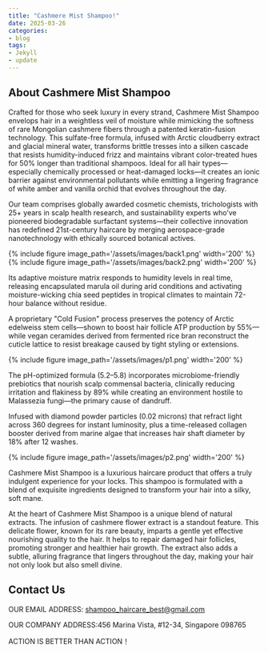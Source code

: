 ```yaml
---
title: "Cashmere Mist Shampoo!"
date: 2025-03-26
categories:
- blog
tags:
- Jekyll
- update
---
```


## About Cashmere Mist Shampoo

Crafted for those who seek luxury in every strand, Cashmere Mist Shampoo envelops hair in a weightless veil of moisture while mimicking the softness of rare Mongolian cashmere fibers through a patented keratin-fusion technology. This sulfate-free formula, infused with Arctic cloudberry extract and glacial mineral water, transforms brittle tresses into a silken cascade that resists humidity-induced frizz and maintains vibrant color-treated hues for 50% longer than traditional shampoos. Ideal for all hair types—especially chemically processed or heat-damaged locks—it creates an ionic barrier against environmental pollutants while emitting a lingering fragrance of white amber and vanilla orchid that evolves throughout the day.

Our team comprises globally awarded cosmetic chemists, trichologists with 25+ years in scalp health research, and sustainability experts who’ve pioneered biodegradable surfactant systems—their collective innovation has redefined 21st-century haircare by merging aerospace-grade nanotechnology with ethically sourced botanical actives.

{% include figure image_path='/assets/images/back1.png' width='200' %}
{% include figure image_path='/assets/images/back2.png' width='200' %}

Its adaptive moisture matrix responds to humidity levels in real time, releasing encapsulated marula oil during arid conditions and activating moisture-wicking chia seed peptides in tropical climates to maintain 72-hour balance without residue.

A proprietary "Cold Fusion" process preserves the potency of Arctic edelweiss stem cells—shown to boost hair follicle ATP production by 55%—while vegan ceramides derived from fermented rice bran reconstruct the cuticle lattice to resist breakage caused by tight styling or extensions.

{% include figure image_path='/assets/images/p1.png' width='200' %}

The pH-optimized formula (5.2–5.8) incorporates microbiome-friendly prebiotics that nourish scalp commensal bacteria, clinically reducing irritation and flakiness by 89% while creating an environment hostile to Malassezia fungi—the primary cause of dandruff.

Infused with diamond powder particles (0.02 microns) that refract light across 360 degrees for instant luminosity, plus a time-released collagen booster derived from marine algae that increases hair shaft diameter by 18% after 12 washes.

{% include figure image_path='/assets/images/p2.png' width='200' %}

Cashmere Mist Shampoo is a luxurious haircare product that offers a truly indulgent experience for your locks. This shampoo is formulated with a blend of exquisite ingredients designed to transform your hair into a silky, soft mane.

At the heart of Cashmere Mist Shampoo is a unique blend of natural extracts. The infusion of cashmere flower extract is a standout feature. This delicate flower, known for its rare beauty, imparts a gentle yet effective nourishing quality to the hair. It helps to repair damaged hair follicles, promoting stronger and healthier hair growth. The extract also adds a subtle, alluring fragrance that lingers throughout the day, making your hair not only look but also smell divine.

## Contact Us

OUR EMAIL ADDRESS: shampoo_haircare_best@gmail.com

OUR COMPANY ADDRESS:456 Marina Vista, #12-34, Singapore 098765

ACTION IS BETTER THAN ACTION！
